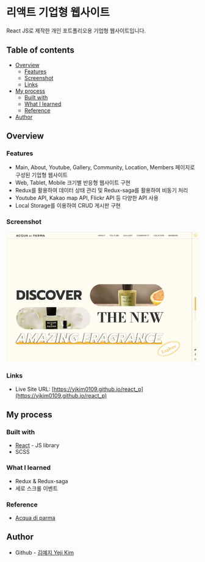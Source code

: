 # 리액트 기업형 웹사이트

React JS로 제작한 개인 포트폴리오용 기업형 웹사이트입니다.

## Table of contents

- [Overview](#overview)
  - [Features](#features)
  - [Screenshot](#screenshot)
  - [Links](#links)
- [My process](#my-process)
  - [Built with](#built-with)
  - [What I learned](#what-i-learned)
  - [Reference](#reference)
- [Author](#author)

## Overview

### Features

- Main, About, Youtube, Gallery, Community, Location, Members 페이지로 구성된 기업형 웹사이트
- Web, Tablet, Mobile 크기별 반응형 웹사이트 구현
- Redux를 활용하여 데이터 상태 관리 및 Redux-saga를 활용하여 비동기 처리
- Youtube API, Kakao map API, Flickr API 등 다양한 API 사용
- Local Storage를 이용하여 CRUD 게시판 구현

### Screenshot

![](./screenshot.png)

### Links

- Live Site URL: [https://yjkim0109.github.io/react_p](https://yjkim0109.github.io/react_p)

## My process

### Built with

- [React](https://reactjs.org/) - JS library
- SCSS

### What I learned

- Redux & Redux-saga
- 세로 스크롤 이벤트

### Reference

- [Acqua di parma](https://www.acquadiparma.com/)

## Author

- Github - [김예지 Yeji Kim](https://github.com/yjkim0109)
